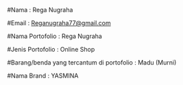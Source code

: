 #Nama : Rega Nugraha

#Email : Reganugraha77@gmail.com
        
#Nama Portofolio : Rega Nugraha

#Jenis Portofolio : Online Shop

#Barang/benda yang tercantum di portofolio : Madu (Murni)

#Nama Brand : YASMINA
